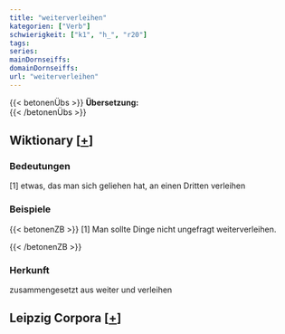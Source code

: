 ```yaml
---
title: "weiterverleihen"
kategorien: ["Verb"]
schwierigkeit: ["k1", "h_", "r20"]
tags:
series:
mainDornseiffs:
domainDornseiffs:
url: "weiterverleihen"
---
```


{{< betonenÜbs >}}
**Übersetzung:**  
{{< /betonenÜbs >}}

## Wiktionary [[+](https://de.wiktionary.org/wiki/weiterverleihen)]

### Bedeutungen
[1] etwas, das man sich geliehen hat, an einen Dritten verleihen  

### Beispiele
{{< betonenZB >}}
[1] Man sollte Dinge nicht ungefragt weiterverleihen.  

{{< /betonenZB >}}
### Herkunft
zusammengesetzt aus weiter und verleihen  


## Leipzig Corpora [[+](https://corpora.uni-leipzig.de/en/res?word=weiterverleihen&corpusId=deu_newscrawl-public_2018)]

